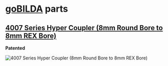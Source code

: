 # [goBILDA](https://www.gobilda.com/) parts
## [4007 Series Hyper Coupler (8mm Round Bore to 8mm REX Bore)](https://www.gobilda.com/4007-series-hyper-coupler-8mm-round-bore-to-8mm-rex-bore/)

**Patented**

<img alt='4007 Series Hyper Coupler (8mm Round Bore to 8mm REX Bore)' src='../../../generated_files/parts/gobilda/motion-coupler-hyper-8mm-8mmREX.svg'/>
